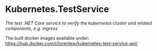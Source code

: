 # Kubernetes.TestService

*The test .NET Core service to verify the kubernetes cluster and related components, e.g. ingress*

The built docker images available under: https://hub.docker.com/r/lorenlew/kubernetes-test-service-api/
